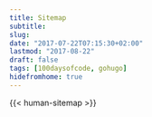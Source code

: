 ```yaml
---
title: Sitemap
subtitle: 
slug: 
date: "2017-07-22T07:15:30+02:00"
lastmod: "2017-08-22" 
draft: false
tags: [100daysofcode, gohugo]
hidefromhome: true
---
```

{{< human-sitemap >}}